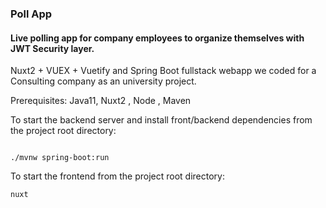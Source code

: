 ### Poll App
#### Live polling app for company employees to organize themselves with JWT Security layer.

Nuxt2 + VUEX + Vuetify and Spring Boot fullstack webapp we coded for a Consulting company as an university project. 

Prerequisites: Java11, Nuxt2 , Node , Maven 

To start the backend server and install front/backend dependencies from the project root directory:
```

./mvnw spring-boot:run

```
To start the frontend from the project root directory:

```
nuxt

```
